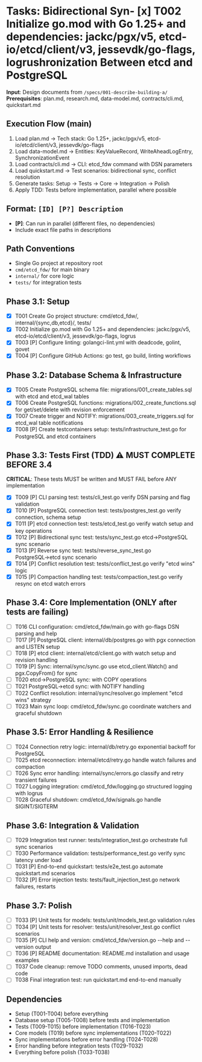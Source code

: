 # Tasks: Bidirectional Syn- [x] T002 Initialize go.mod with Go 1.25+ and dependencies: jackc/pgx/v5, etcd-io/etcd/client/v3, jessevdk/go-flags, logrushronization Between etcd and PostgreSQL

**Input**: Design documents from `/specs/001-describe-building-a/`
**Prerequisites**: plan.md, research.md, data-model.md, contracts/cli.md, quickstart.md

## Execution Flow (main)

1. Load plan.md → Tech stack: Go 1.25+, jackc/pgx/v5, etcd-io/etcd/client/v3, jessevdk/go-flags
2. Load data-model.md → Entities: KeyValueRecord, WriteAheadLogEntry, SynchronizationEvent  
3. Load contracts/cli.md → CLI: etcd_fdw command with DSN parameters
4. Load quickstart.md → Test scenarios: bidirectional sync, conflict resolution
5. Generate tasks: Setup → Tests → Core → Integration → Polish
6. Apply TDD: Tests before implementation, parallel where possible

## Format: `[ID] [P?] Description`

- **[P]**: Can run in parallel (different files, no dependencies)
- Include exact file paths in descriptions

## Path Conventions

- Single Go project at repository root
- `cmd/etcd_fdw/` for main binary
- `internal/` for core logic
- `tests/` for integration tests

## Phase 3.1: Setup

- [x] T001 Create Go project structure: cmd/etcd_fdw/, internal/{sync,db,etcd}/, tests/
- [x] T002 Initialize go.mod with Go 1.25+ and dependencies: jackc/pgx/v5, etcd-io/etcd/client/v3, jessevdk/go-flags, logrus
- [x] T003 [P] Configure linting: golangci-lint.yml with deadcode, golint, govet
- [x] T004 [P] Configure GitHub Actions: go test, go build, linting workflows

## Phase 3.2: Database Schema & Infrastructure

- [x] T005 Create PostgreSQL schema file: migrations/001_create_tables.sql with etcd and etcd_wal tables
- [x] T006 Create PostgreSQL functions: migrations/002_create_functions.sql for get/set/delete with revision enforcement
- [x] T007 Create trigger and NOTIFY: migrations/003_create_triggers.sql for etcd_wal table notifications
- [x] T008 [P] Create testcontainers setup: tests/infrastructure_test.go for PostgreSQL and etcd containers

## Phase 3.3: Tests First (TDD) ⚠️ MUST COMPLETE BEFORE 3.4

**CRITICAL**: These tests MUST be written and MUST FAIL before ANY implementation

- [x] T009 [P] CLI parsing test: tests/cli_test.go verify DSN parsing and flag validation
- [x] T010 [P] PostgreSQL connection test: tests/postgres_test.go verify connection, schema setup
- [x] T011 [P] etcd connection test: tests/etcd_test.go verify watch setup and key operations
- [x] T012 [P] Bidirectional sync test: tests/sync_test.go etcd→PostgreSQL sync scenario
- [x] T013 [P] Reverse sync test: tests/reverse_sync_test.go PostgreSQL→etcd sync scenario  
- [x] T014 [P] Conflict resolution test: tests/conflict_test.go verify "etcd wins" logic
- [x] T015 [P] Compaction handling test: tests/compaction_test.go verify resync on etcd watch errors

## Phase 3.4: Core Implementation (ONLY after tests are failing)

- [ ] T016 CLI configuration: cmd/etcd_fdw/main.go with go-flags DSN parsing and help
- [ ] T017 [P] PostgreSQL client: internal/db/postgres.go with pgx connection and LISTEN setup
- [ ] T018 [P] etcd client: internal/etcd/client.go with watch setup and revision handling
- [ ] T019 [P] Sync: internal/sync/sync.go use etcd_client.Watch() and pgx.CopyFrom() for sync
- [ ] T020 etcd→PostgreSQL sync: with COPY operations
- [ ] T021 PostgreSQL→etcd sync: with NOTIFY handling
- [ ] T022 Conflict resolution: internal/sync/resolver.go implement "etcd wins" strategy
- [ ] T023 Main sync loop: cmd/etcd_fdw/sync.go coordinate watchers and graceful shutdown

## Phase 3.5: Error Handling & Resilience

- [ ] T024 Connection retry logic: internal/db/retry.go exponential backoff for PostgreSQL
- [ ] T025 etcd reconnection: internal/etcd/retry.go handle watch failures and compaction
- [ ] T026 Sync error handling: internal/sync/errors.go classify and retry transient failures
- [ ] T027 Logging integration: cmd/etcd_fdw/logging.go structured logging with logrus
- [ ] T028 Graceful shutdown: cmd/etcd_fdw/signals.go handle SIGINT/SIGTERM

## Phase 3.6: Integration & Validation

- [ ] T029 Integration test runner: tests/integration_test.go orchestrate full sync scenarios
- [ ] T030 Performance validation: tests/performance_test.go verify sync latency under load
- [ ] T031 [P] End-to-end quickstart: tests/e2e_test.go automate quickstart.md scenarios
- [ ] T032 [P] Error injection tests: tests/fault_injection_test.go network failures, restarts

## Phase 3.7: Polish

- [ ] T033 [P] Unit tests for models: tests/unit/models_test.go validation rules
- [ ] T034 [P] Unit tests for resolver: tests/unit/resolver_test.go conflict scenarios
- [ ] T035 [P] CLI help and version: cmd/etcd_fdw/version.go --help and --version output
- [ ] T036 [P] README documentation: README.md installation and usage examples
- [ ] T037 Code cleanup: remove TODO comments, unused imports, dead code
- [ ] T038 Final integration test: run quickstart.md end-to-end manually

## Dependencies

- Setup (T001-T004) before everything
- Database setup (T005-T008) before tests and implementation  
- Tests (T009-T015) before implementation (T016-T023)
- Core models (T019) before sync implementations (T020-T022)
- Sync implementations before error handling (T024-T028)
- Error handling before integration tests (T029-T032)
- Everything before polish (T033-T038)
